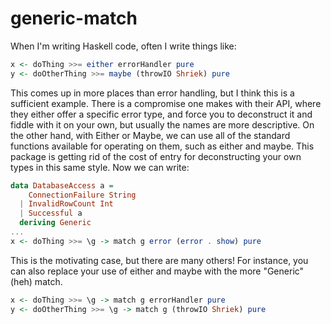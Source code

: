 # generic-match

When I'm writing Haskell code, often I write things like:

```haskell
x <- doThing >>= either errorHandler pure
y <- doOtherThing >>= maybe (throwIO Shriek) pure
```

This comes up in more places than error handling, but I think this is a
sufficient example. There is a compromise one makes with their API, where
they either offer a specific error type, and force you to deconstruct it and
fiddle with it on your own, but usually the names are more descriptive. On
the other hand, with Either or Maybe, we can use all of the standard functions
available for operating on them, such as either and maybe. This package is
getting rid of the cost of entry for deconstructing your own types in this
same style. Now we can write:

```haskell
data DatabaseAccess a =
    ConnectionFailure String
  | InvalidRowCount Int
  | Successful a
  deriving Generic
...
x <- doThing >>= \g -> match g error (error . show) pure
```

This is the motivating case, but there are many others! For instance, you can
also replace your use of either and maybe with the more "Generic" (heh) match.

```haskell
x <- doThing >>= \g -> match g errorHandler pure
y <- doOtherThing >>= \g -> match g (throwIO Shriek) pure
```
